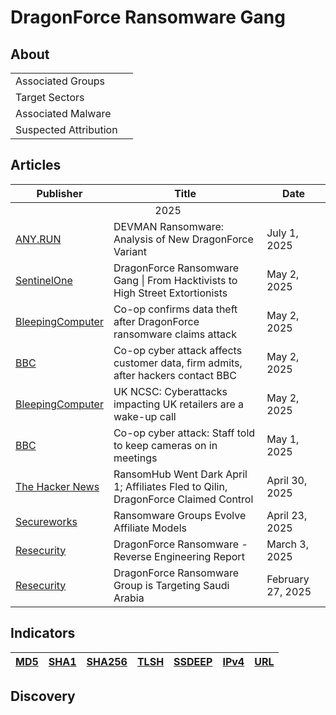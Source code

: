 <h1>DragonForce Ransomware Gang</h1>

<h2>About</h2>
<table>
  <tr>
    <td>Associated Groups</td>
    <td></td>
  </tr>
  <tr>
    <td>Target Sectors</td>
    <td></td>
  </tr>
  <tr>
    <td>Associated Malware</td>
    <td></td>
  </tr>
  <tr>
    <td>Suspected Attribution</td>
    <td></td>
  </tr>
</table>

<h2>Articles</h2>
<table>
  <thead>
    <tr>
      <th>Publisher</th>
      <th>Title</th>
      <th>Date</th>
    </tr>
  </thead>
  <tbody>
    <tr>
      <td colspan="100" align="center">2025</td>
    </tr>
    <tr>
      <td>
        <a href="https://any.run/cybersecurity-blog/devman-ransomware-analysis/">ANY.RUN</a>
      </td>
      <td>DEVMAN Ransomware: Analysis of New DragonForce Variant </td>
      <td>July 1, 2025</td>
    </tr>
    <tr>
      <td>
        <a href="https://www.sentinelone.com/blog/dragonforce-ransomware-gang-from-hacktivists-to-high-street-extortionists/">SentinelOne</a>
      </td>
      <td>DragonForce Ransomware Gang | From Hacktivists to High Street Extortionists</td>
      <td>May 2, 2025</td>
    </tr>
    <tr>
      <td>
        <a href="https://www.bleepingcomputer.com/news/security/co-op-confirms-data-theft-after-dragonforce-ransomware-claims-attack/">BleepingComputer</a>
      </td>
      <td>Co-op confirms data theft after DragonForce ransomware claims attack</td>
      <td>May 2, 2025</td>
    </tr>
    <tr>
      <td>
        <a href="https://www.bbc.com/news/articles/crkx3vy54nzo">BBC</a>
      </td>
      <td>Co-op cyber attack affects customer data, firm admits, after hackers contact BBC</td>
      <td>May 2, 2025</td>
    </tr>
    <tr>
      <td>
        <a href="https://www.bleepingcomputer.com/news/security/uk-ncsc-cyberattacks-impacting-uk-retailers-are-a-wake-up-call/">BleepingComputer</a>
      </td>
      <td>UK NCSC: Cyberattacks impacting UK retailers are a wake-up call</td>
      <td>May 2, 2025</td>
    </tr>
    <tr>
      <td>
        <a href="https://www.bbc.com/news/articles/cg72k851dd8o">BBC</a>
      </td>
      <td>Co-op cyber attack: Staff told to keep cameras on in meetings</td>
      <td>May 1, 2025</td>
    </tr>
    <tr>
      <td>
        <a href="https://thehackernews.com/2025/04/ransomhub-went-dark-april-1-affiliates.html">The Hacker News</a>
      </td>
      <td>RansomHub Went Dark April 1; Affiliates Fled to Qilin, DragonForce Claimed Control</td>
      <td>April 30, 2025</td>
    </tr>
    <tr>
      <td>
        <a href="https://www.secureworks.com/blog/ransomware-groups-evolve-affiliate-models">Secureworks</a>
      </td>
      <td>Ransomware Groups Evolve Affiliate Models</td>
      <td>April 23, 2025</td>
    </tr>
    <tr>
      <td>
        <a href="https://www.resecurity.com/blog/article/dragonforce-ransomware-reverse-engineering-report">Resecurity</a>
      </td>
      <td>DragonForce Ransomware - Reverse Engineering Report</td>
      <td>March 3, 2025</td>
    </tr>
    <tr>
      <td>
        <a href="https://www.resecurity.com/blog/article/dragonforce-ransomware-group-is-targeting-saudi-arabia">Resecurity</a>
      </td>
      <td>DragonForce Ransomware Group is Targeting Saudi Arabia</td>
      <td>February 27, 2025</td>
    </tr>
  </tbody>
</table>


<h2>Indicators</h2>
<table>
  <thead>
    <tr>
      <th>
        <a href="https://github.com/PudgyDragon/Threat-Intel/blob/main/All/DragonForce/samples.md5">MD5</a>
      </th>
      <th>
        <a href="https://github.com/PudgyDragon/Threat-Intel/blob/main/All/DragonForce/samples.sha1">SHA1</a>
      </th>
      <th>
        <a href="https://github.com/PudgyDragon/Threat-Intel/blob/main/All/DragonForce/samples.sha256">SHA256</a>
      </th>
      <th>
        <a href="https://github.com/PudgyDragon/Threat-Intel/blob/main/All/DragonForce/samples.tlsh">TLSH</a>
      </th>
      <th>
        <a href="https://github.com/PudgyDragon/Threat-Intel/blob/main/All/DragonForce/samples.ssdeep">SSDEEP</a>
      </th>
      <th>
        <a href="https://github.com/PudgyDragon/Threat-Intel/blob/main/All/DragonForce/IPv4.txt">IPv4</a>
      </th>
      <th>
        <a href="https://github.com/PudgyDragon/Threat-Intel/blob/main/All/DragonForce/url.txt">URL</a>
      </th>
    </tr>
  </thead>
</table>


<h2>Discovery</h2>
